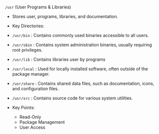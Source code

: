 
`/usr` (User Programs & Libraries)

- Stores user, programs, libraries, and documentation.
- Key Directories:
- `/usr/bin` : Contains commonly used binaries accessible to all users.
- `/usr/sbin` : Contains system administration binaries, usually requiring root privileges.
- `/usr/lib` : Contains libraries user by programs
- `/usr/local` : Used for locally installed software, often outside of the package manager.
- `/usr/share` : Contains shared data files, such as documentation, icons, and configuration files.
- `/usr/src` : Contains source code for various system utilities. 

- Key Points:
	- Read-Only
	- Package Management
	- User Access